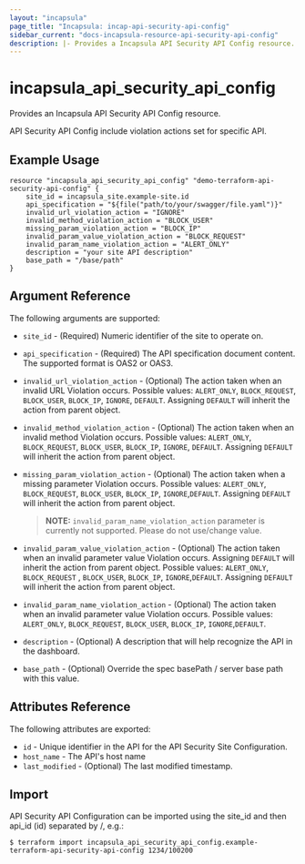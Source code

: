 ```yaml
---
layout: "incapsula"
page_title: "Incapsula: incap-api-security-api-config"
sidebar_current: "docs-incapsula-resource-api-security-api-config"
description: |- Provides a Incapsula API Security API Config resource.
---
```


# incapsula_api_security_api_config

Provides an Incapsula API Security API Config resource.

API Security API Config include violation actions set for specific API.

## Example Usage

```hcl
resource "incapsula_api_security_api_config" "demo-terraform-api-security-api-config" {
	site_id = incapsula_site.example-site.id
	api_specification = "${file("path/to/your/swagger/file.yaml")}"
	invalid_url_violation_action = "IGNORE"
	invalid_method_violation_action = "BLOCK_USER"
	missing_param_violation_action = "BLOCK_IP"
	invalid_param_value_violation_action = "BLOCK_REQUEST"
	invalid_param_name_violation_action = "ALERT_ONLY"
	description = "your site API description"
	base_path = "/base/path"
}
```

## Argument Reference

The following arguments are supported:

* `site_id` - (Required) Numeric identifier of the site to operate on.
* `api_specification` - (Required) The API specification document content. The supported format is OAS2 or OAS3.
* `invalid_url_violation_action` - (Optional) The action taken when an invalid URL Violation occurs. Possible values:
  `ALERT_ONLY`, `BLOCK_REQUEST`, `BLOCK_USER`, `BLOCK_IP`, `IGNORE`, `DEFAULT`. Assigning `DEFAULT` will inherit the
  action from parent object.
* `invalid_method_violation_action` - (Optional) The action taken when an invalid method Violation occurs. Possible
  values:
  `ALERT_ONLY`, `BLOCK_REQUEST`, `BLOCK_USER`, `BLOCK_IP`, `IGNORE`, `DEFAULT`. Assigning `DEFAULT` will inherit the
  action from parent object.
* `missing_param_violation_action` - (Optional) The action taken when a missing parameter Violation occurs. Possible
  values:
  `ALERT_ONLY`, `BLOCK_REQUEST`, `BLOCK_USER`, `BLOCK_IP`, `IGNORE`,`DEFAULT`. Assigning `DEFAULT` will inherit the
  action from parent object.
  
  > **NOTE:** `invalid_param_name_violation_action` parameter is currently not supported. Please do not use/change value.

* `invalid_param_value_violation_action` - (Optional) The action taken when an invalid parameter value Violation occurs.
  Assigning `DEFAULT` will inherit the action from parent object. Possible values: `ALERT_ONLY`, `BLOCK_REQUEST`
  , `BLOCK_USER`, `BLOCK_IP`, `IGNORE`,`DEFAULT`. Assigning `DEFAULT` will inherit the action from parent object.
* `invalid_param_name_violation_action` - (Optional) The action taken when an invalid parameter value Violation occurs.
  Possible values: `ALERT_ONLY`, `BLOCK_REQUEST`, `BLOCK_USER`, `BLOCK_IP`, `IGNORE`,`DEFAULT`.
* `description` - (Optional) A description that will help recognize the API in the dashboard.
* `base_path` - (Optional) Override the spec basePath / server base path with this value.

## Attributes Reference

The following attributes are exported:

* `id` - Unique identifier in the API for the API Security Site Configuration.
* `host_name` - The API's host name
* `last_modified` - (Optional) The last modified timestamp.

## Import

API Security API Configuration can be imported using the site_id and then api_id (id) separated by /, e.g.:

```
$ terraform import incapsula_api_security_api_config.example-terraform-api-security-api-config 1234/100200

```
